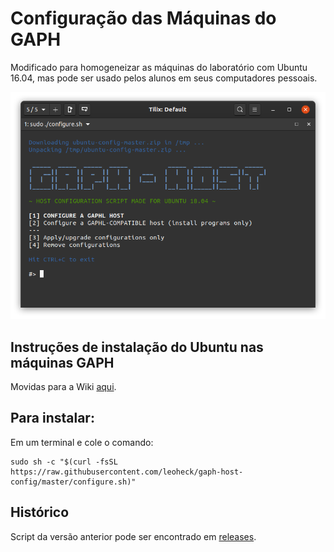 
# Configuração das Máquinas do GAPH

Modificado para homogeneizar as máquinas do laboratório com Ubuntu 16.04, mas pode ser usado pelos alunos em seus computadores pessoais.

![menus example](https://raw.githubusercontent.com/leoheck/gaph-host-config/master/images/menus.png)

## Instruções de instalação do Ubuntu **nas** máquinas GAPH

Movidas para a Wiki [aqui](https://github.com/leoheck/gaph-host-config/wiki).

## Para instalar:

Em um terminal e cole o comando:

```
sudo sh -c "$(curl -fsSL https://raw.githubusercontent.com/leoheck/gaph-host-config/master/configure.sh)"
```

## Histórico

Script da versão anterior pode ser encontrado em [releases](https://github.com/leoheck/gaph-host-config/releases).



